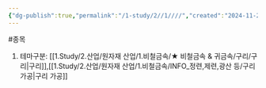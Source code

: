 ```yaml
---
{"dg-publish":true,"permalink":"/1-study/2//1////","created":"2024-11-20T21:02:28.778+09:00","updated":"2025-06-26T12:50:35.302+09:00"}
---
```


#종목

1. 테마구분: [[1.Study/2.산업/원자재 산업/1.비철금속/★ 비철금속 & 귀금속/구리/구리\|구리]],[[1.Study/2.산업/원자재 산업/1.비철금속/INFO_정련,제련,광산 등/구리 가공\|구리 가공]]

